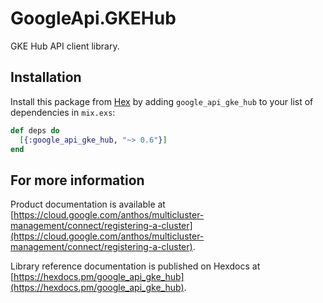 # GoogleApi.GKEHub

GKE Hub API client library.



## Installation

Install this package from [Hex](https://hex.pm) by adding
`google_api_gke_hub` to your list of dependencies in `mix.exs`:

```elixir
def deps do
  [{:google_api_gke_hub, "~> 0.6"}]
end
```

## For more information

Product documentation is available at [https://cloud.google.com/anthos/multicluster-management/connect/registering-a-cluster](https://cloud.google.com/anthos/multicluster-management/connect/registering-a-cluster).

Library reference documentation is published on Hexdocs at
[https://hexdocs.pm/google_api_gke_hub](https://hexdocs.pm/google_api_gke_hub).
